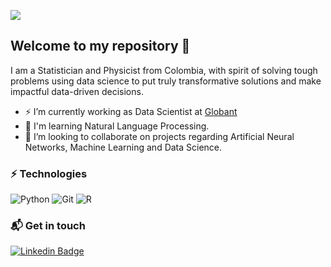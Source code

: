 ![](https://komarev.com/ghpvc/?username=anmarphy&color=blueviolet)

## Welcome to my repository 👋
I am a Statistician and Physicist from Colombia, with spirit of solving tough problems using data science to put truly transformative solutions and make impactful data-driven decisions. 

- ⚡ I’m currently working as Data Scientist at [Globant](https://www.globant.com)
- 🌱 I'm learning Natural Language Processing.
- 👯 I’m looking to collaborate on projects regarding Artificial Neural Networks, Machine Learning and Data Science.

### ⚡ Technologies
![Python](https://img.shields.io/badge/-Jupyter-style=flat-square&logo=Jupyter)
![Git](https://img.shields.io/badge/-Git-style=flat-square&logo=git)
![R](https://img.shields.io/badge/-Rstudio-black?style=flat-square&logo=Rstudio)



### 📬 Get in touch
[![Linkedin Badge](https://img.shields.io/badge/-andrietaam-blue?style=flat&logo=Linkedin&logoColor=white&link=https://www.linkedin.com/in/andrietaam/)](https://www.linkedin.com/in/andrietaam)
<!--
**anmarphy/anmarphy** is a ✨ _special_ ✨ repository because its `README.md` (this file) appears on your GitHub profile.

Here are some ideas to get you started:


- 👯 I’m looking to collaborate on ...
- 🤔 I’m looking for help with ...
- 💬 Ask me about ...
- 📫 How to reach me: ...
- 😄 Pronouns: ...
- ⚡ Fun fact: ...
-->
